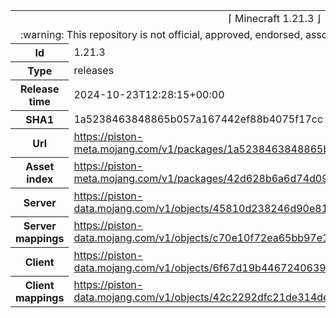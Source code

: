 <html><table>
<tr><td colspan="2" align="center"><img width="0" height="0"><br/>⌈ Minecraft 1.21.3 ⌋<br/><img width="0" height="0"></td></tr>
<tr><td colspan="2" align="center"><img width="0" height="0"><br/>
:warning: This repository is not official, approved, endorsed, associated or connected with Mojang :warning:
<br/><img width="0" height="0"></td></tr>
<tr><th>Id</th><td>1.21.3</td></tr>
<tr><th>Type</th><td>releases</td></tr>
<tr><th>Release time</th><td>2024-10-23T12:28:15+00:00</td></tr>
<tr><th>SHA1</th><td>1a5238463848865b057a167442ef88b4075f17cc</td></tr>
<tr><th>Url</th><td><a href="https://piston-meta.mojang.com/v1/packages/1a5238463848865b057a167442ef88b4075f17cc/1.21.3.json">https://piston-meta.mojang.com/v1/packages/1a5238463848865b057a167442ef88b4075f17cc/1.21.3.json</a></td></tr>
<tr><th>Asset index</th><td><a href="https://piston-meta.mojang.com/v1/packages/42d628b6a6d74d09c0dfd4dee20cbd2958e53306/18.json">https://piston-meta.mojang.com/v1/packages/42d628b6a6d74d09c0dfd4dee20cbd2958e53306/18.json</a></td></tr>
<tr><th>Server</th><td><a href="https://piston-data.mojang.com/v1/objects/45810d238246d90e811d896f87b14695b7fb6839/server.jar">https://piston-data.mojang.com/v1/objects/45810d238246d90e811d896f87b14695b7fb6839/server.jar</a></td></tr>
<tr><th>Server mappings</th><td><a href="https://piston-data.mojang.com/v1/objects/c70e10f72ea65bb97e156143fd97c852dc958325/server.txt">https://piston-data.mojang.com/v1/objects/c70e10f72ea65bb97e156143fd97c852dc958325/server.txt</a></td></tr>
<tr><th>Client</th><td><a href="https://piston-data.mojang.com/v1/objects/6f67d19b4467240639cb2c368ffd4b94ba889705/client.jar">https://piston-data.mojang.com/v1/objects/6f67d19b4467240639cb2c368ffd4b94ba889705/client.jar</a></td></tr>
<tr><th>Client mappings</th><td><a href="https://piston-data.mojang.com/v1/objects/42c2292dfc21de314dee5205760332c807cad411/client.txt">https://piston-data.mojang.com/v1/objects/42c2292dfc21de314dee5205760332c807cad411/client.txt</a></td></tr>
</table></html>